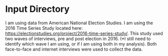 # Input Directory


I am using data from American National Election Studies. I am using the 2016 Time Series Study located here: https://electionstudies.org/project/2016-time-series-study/. This study used two waves of interviews, pre and post election in 2016. (*I still need to identify which wave I am using, or if I am using both in my analysis). Both face-to-face and internet interviews were used to collect the data.